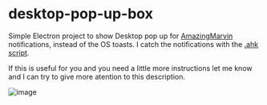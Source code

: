 # desktop-pop-up-box
Simple Electron project to show Desktop pop up for [AmazingMarvin](https://amazingmarvin.com/) notifications, instead of the OS toasts. I catch the notifications with the [.ahk script](https://www.autohotkey.com/docs/v1/).

If this is useful for you and you need a little more instructions let me know and I can try to give more atention to this description.

![image](https://github.com/favarete/desktop-pop-up-box/assets/13981869/cb4dca1b-9368-47e5-8c41-1123ee9db96d)

